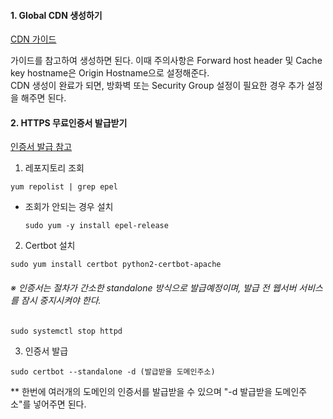 #### 1. Global CDN 생성하기
[CDN 가이드](https://cloud.samsungsds.com/manual/ko/scp_user_guide.html#getting_started_with_global_cdn)

가이드를 참고하여 생성하면 된다. 이때 주의사항은 Forward host header 및 Cache key hostname은 Origin Hostname으로 설정해준다.</br>
CDN 생성이 완료가 되면, 방화벽 또는 Security Group 설정이 필요한 경우 추가 설정을 해주면 된다.

#### 2. HTTPS 무료인증서 발급받기
[인증서 발급 참고](https://blog.jiniworld.me/137#a02-1)

1) 레포지토리 조회
```
yum repolist | grep epel
```
* 조회가 안되는 경우 설치
  ```
  sudo yum -y install epel-release
  ```
2) Certbot 설치
```
sudo yum install certbot python2-certbot-apache
```
###### ※ 인증서는 절차가 간소한 standalone 방식으로 발급예정이며, 발급 전 웹서버 서비스를 잠시 중지시켜야 한다.
```
sudo systemctl stop httpd
```

3) 인증서 발급
```
sudo certbot --standalone -d (발급받을 도메인주소)
```
** 한번에 여러개의 도메인의 인증서를 발급받을 수 있으며 "-d 발급받을 도메인주소"를 넣어주면 된다.
